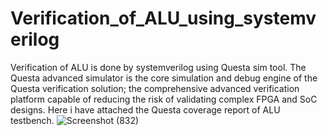 # Verification_of_ALU_using_systemverilog
Verification of ALU is done by systemverilog using Questa sim tool.
The Questa advanced simulator is the core simulation and debug engine of the Questa verification solution; the comprehensive advanced verification platform capable of reducing the risk of validating complex FPGA and SoC designs.
Here i have attached the Questa coverage report of ALU testbench.
![Screenshot (832)](https://user-images.githubusercontent.com/71839509/182189249-90a3e349-33d9-4e0d-a424-2b8ce73ae727.png)
